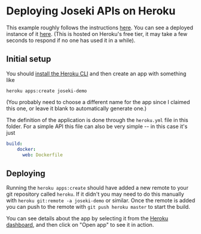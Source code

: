 # Deploying Joseki APIs on Heroku

This example roughly follows the instructions 
[here](https://devcenter.heroku.com/articles/build-docker-images-heroku-yml).  You can see a deployed instance of it [here](https://joseki-demo.herokuapp.com/).  (This is hosted on Heroku's free tier, it may take a few seconds to respond if no one has used it in a while).  

## Initial setup

You should [install the Heroku CLI]() and then create an app with something like

```shell
heroku apps:create joseki-demo
```

(You probably need to choose a different name for the app since I claimed this one, or leave it blank to automatically generate one.)

The definition of the application is done through the `heroku.yml` file in this folder.  For a
simple API this file can also be very simple -- in this case it's just 

```yaml
build:
    docker:
      web: Dockerfile
```

## Deploying

Running the `heroku apps:create` should have added a new remote to your git repository called `heroku`.  If it didn't you may need to do this manually with `heroku git:remote -a joseki-demo` or similar.  Once the remote is added you can push to the remote with `git push heroku master` to start the build.

You can see details about the app by selecting it from the [Heroku dashboard](https://dashboard.heroku.com/apps), and then click on "Open app" to see it in action.